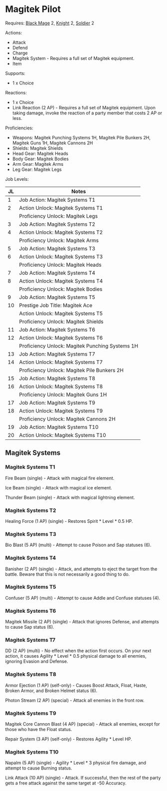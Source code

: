 # Magitek Pilot

Requires: [Black Mage](/Jobs/JobDetails/BlackMage.md) 2, [Knight](/Jobs/JobDetails/Knight.md) 2, [Soldier](/Jobs/JobDetails/Soldier.md) 2

Actions:

- Attack
- Defend
- Charge
- Magitek System - Requires a full set of Magitek equipment.
- Item

Supports:

- 1 x Choice

Reactions:

- 1 x Choice
- Link Reaction (2 AP) - Requires a full set of Magitek equipment. Upon taking damage, invoke the reaction of a party member that costs 2 AP or less.

Proficiencies:

- Weapons: Magitek Punching Systems 1H, Magitek Pile Bunkers 2H, Magitek Guns 1H, Magitek Cannons 2H
- Shields: Magitek Shields
- Head Gear: Magitek Heads
- Body Gear: Magitek Bodies
- Arm Gear: Magitek Arms
- Leg Gear: Magitek Legs

Job Levels:

| JL | Notes |
| --- | --- |
| 1 | Job Action: Magitek Systems T1
| 2 | Action Unlock: Magitek Systems T1
|   | Proficiency Unlock: Magitek Legs
| 3 | Job Action: Magitek Systems T2
| 4 | Action Unlock: Magitek Systems T2
|   | Proficiency Unlock: Magitek Arms
| 5 | Job Action: Magitek Systems T3
| 6 | Action Unlock: Magitek Systems T3
|   | Proficiency Unlock: Magitek Heads
| 7 | Job Action: Magitek Systems T4
| 8 | Action Unlock: Magitek Systems T4
|   | Proficiency Unlock: Magitek Bodies
| 9 | Job Action: Magitek Systems T5
| 10 | Prestige Job Title: Magitek Ace
|    | Action Unlock: Magitek Systems T5
|    | Proficiency Unlock: Magitek Shields
| 11 | Job Action: Magitek Systems T6
| 12 | Action Unlock: Magitek Systems T6
|    | Proficiency Unlock: Magitek Punching Systems 1H
| 13 | Job Action: Magitek Systems T7
| 14 | Action Unlock: Magitek Systems T7
|    | Proficiency Unlock: Magitek Pile Bunkers 2H
| 15 | Job Action: Magitek Systems T8
| 16 | Action Unlock: Magitek Systems T8
|    | Proficiency Unlock: Magitek Guns 1H
| 17 | Job Action: Magitek Systems T9
| 18 | Action Unlock: Magitek Systems T9
|    | Proficiency Unlock: Magitek Cannons 2H
| 19 | Job Action: Magitek Systems T10
| 20 | Action Unlock: Magitek Systems T10


## Magitek Systems

### Magitek Systems T1

Fire Beam (single) - Attack with magical fire element.

Ice Beam (single) - Attack with magical ice element.

Thunder Beam (single) - Attack with magical lightning element.

### Magitek Systems T2

Healing Force (1 AP) (single) - Restores Spirit * Level * 0.5 HP.

### Magitek Systems T3

Bio Blast (5 AP) (multi) - Attempt to cause Poison and Sap statuses (6).

### Magitek Systems T4

Banisher (2 AP) (single) - Attack, and attempts to eject the target from the battle. Beware that this is not necessarily a good thing to do.

### Magitek Systems T5

Confuser (5 AP) (multi) - Attempt to cause Addle and Confuse statuses (4).

### Magitek Systems T6

Magitek Missile (2 AP) (single) - Attack that ignores Defense, and attempts to cause Sap status (6).

### Magitek Systems T7

DD (2 AP) (multi) - No effect when the action first occurs. On your next action, it causes Agility * Level * 0.5 physical damage to all enemies, ignoring Evasion and Defense.

### Magitek Systems T8

Armor Ejection (1 AP) (self-only) - Causes Boost Attack, Float, Haste, Broken Armor, and Broken Helmet status (6).

Photon Stream (2 AP) (special) - Attack all enemies in the front row.

### Magitek Systems T9

Magitek Core Cannon Blast (4 AP) (special) - Attack all enemies, except for those who have the Float status.

Repair System (3 AP) (self-only) - Restores Agility * Level HP.

### Magitek Systems T10

Napalm (5 AP) (single) - Agility * Level * 3 physical fire damage, and attempt to cause Burning status.

Link Attack (10 AP) (single) - Attack. If successful, then the rest of the party gets a free attack against the same target at -50 Accuracy.
